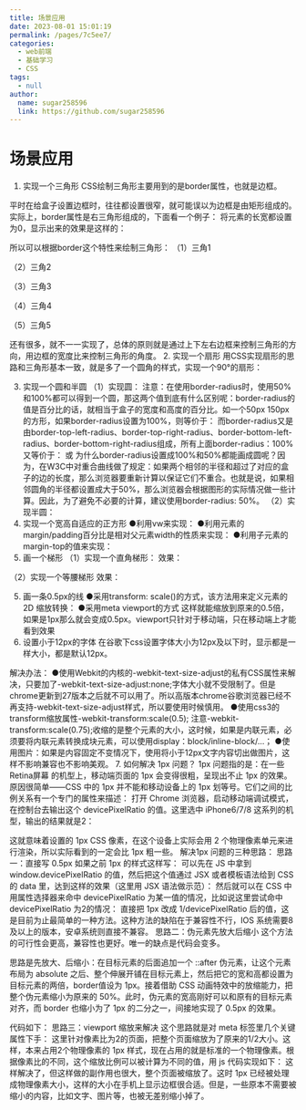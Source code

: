 ```yaml
---
title: 场景应用
date: 2023-08-01 15:01:19
permalink: /pages/7c5ee7/
categories:
  - web前端
  - 基础学习
  - CSS
tags:
  - null
author: 
  name: sugar258596
  link: https://github.com/sugar258596
---
```


# 场景应用

1. 实现一个三角形
CSS绘制三角形主要用到的是border属性，也就是边框。

平时在给盒子设置边框时，往往都设置很窄，就可能误以为边框是由矩形组成的。实际上，border属性是右三角形组成的，下面看一个例子：
将元素的长宽都设置为0，显示出来的效果是这样的：

所以可以根据border这个特性来绘制三角形：
（1）三角1

（2）三角2

（3）三角3

（4）三角4

（5）三角5

还有很多，就不一一实现了，总体的原则就是通过上下左右边框来控制三角形的方向，用边框的宽度比来控制三角形的角度。
2. 实现一个扇形
用CSS实现扇形的思路和三角形基本一致，就是多了一个圆角的样式，实现一个90°的扇形：

3. 实现一个圆和半圆
（1）实现圆：
注意：在使用border-radius时，使用50%和100%都可以得到一个圆，那这两个值到底有什么区别呢：border-radius的值是百分比的话，就相当于盒子的宽度和高度的百分比。如一个50px 150px的方形，如果border-radius设置为100%，则等价于：
而border-radius又是由border-top-left-radius、border-top-right-radius、border-bottom-left-radius、border-bottom-right-radius组成，所有上面border-radius：100%又等价于：
或
为什么border-radius设置成100%和50%都能画成圆呢？因为，在W3C中对重合曲线做了规定：如果两个相邻的半径和超过了对应的盒子的边的长度，那么浏览器要重新计算以保证它们不重合。也就是说，如果相邻圆角的半径都设置成大于50%，那么浏览器会根据图形的实际情况做一些计算。因此，为了避免不必要的计算，建议使用border-radius: 50%。
（2）实现半圆：
4. 实现一个宽高自适应的正方形
●利用vw来实现：
●利用元素的margin/padding百分比是相对父元素width的性质来实现：
●利用子元素的margin-top的值来实现：
4. 画一个梯形
（1）实现一个直角梯形：
效果：

（2）实现一个等腰梯形
效果：

5. 画一条0.5px的线
●采用transform: scale()的方式，该方法用来定义元素的2D 缩放转换：
●采用meta viewport的方式
这样就能缩放到原来的0.5倍，如果是1px那么就会变成0.5px。viewport只针对于移动端，只在移动端上才能看到效果
6. 设置小于12px的字体
在谷歌下css设置字体大小为12px及以下时，显示都是一样大小，都是默认12px。

解决办法：
●使用Webkit的内核的-webkit-text-size-adjust的私有CSS属性来解决，只要加了-webkit-text-size-adjust:none;字体大小就不受限制了。但是chrome更新到27版本之后就不可以用了。所以高版本chrome谷歌浏览器已经不再支持-webkit-text-size-adjust样式，所以要使用时候慎用。
●使用css3的transform缩放属性-webkit-transform:scale(0.5); 注意-webkit-transform:scale(0.75);收缩的是整个元素的大小，这时候，如果是内联元素，必须要将内联元素转换成块元素，可以使用display：block/inline-block/...；
●使用图片：如果是内容固定不变情况下，使用将小于12px文字内容切出做图片，这样不影响兼容也不影响美观。
7. 如何解决 1px 问题？
1px 问题指的是：在一些 Retina屏幕 的机型上，移动端页面的 1px 会变得很粗，呈现出不止 1px 的效果。原因很简单——CSS 中的 1px 并不能和移动设备上的 1px 划等号。它们之间的比例关系有一个专门的属性来描述：
打开 Chrome 浏览器，启动移动端调试模式，在控制台去输出这个 devicePixelRatio 的值。这里选中 iPhone6/7/8 这系列的机型，输出的结果就是2：

这就意味着设置的 1px CSS 像素，在这个设备上实际会用 2 个物理像素单元来进行渲染，所以实际看到的一定会比 1px 粗一些。
解决1px 问题的三种思路：
思路一：直接写 0.5px
如果之前 1px 的样式这样写：
可以先在 JS 中拿到 window.devicePixelRatio 的值，然后把这个值通过 JSX 或者模板语法给到 CSS 的 data 里，达到这样的效果（这里用 JSX 语法做示范）：
然后就可以在 CSS 中用属性选择器来命中 devicePixelRatio 为某一值的情况，比如说这里尝试命中 devicePixelRatio 为2的情况：
直接把 1px 改成 1/devicePixelRatio 后的值，这是目前为止最简单的一种方法。这种方法的缺陷在于兼容性不行，IOS 系统需要8及以上的版本，安卓系统则直接不兼容。
思路二：伪元素先放大后缩小
这个方法的可行性会更高，兼容性也更好。唯一的缺点是代码会变多。

思路是先放大、后缩小：在目标元素的后面追加一个 ::after 伪元素，让这个元素布局为 absolute 之后、整个伸展开铺在目标元素上，然后把它的宽和高都设置为目标元素的两倍，border值设为 1px。接着借助 CSS 动画特效中的放缩能力，把整个伪元素缩小为原来的 50%。此时，伪元素的宽高刚好可以和原有的目标元素对齐，而 border 也缩小为了 1px 的二分之一，间接地实现了 0.5px 的效果。

代码如下：
思路三：viewport 缩放来解决
这个思路就是对 meta 标签里几个关键属性下手：
这里针对像素比为2的页面，把整个页面缩放为了原来的1/2大小。这样，本来占用2个物理像素的 1px 样式，现在占用的就是标准的一个物理像素。根据像素比的不同，这个缩放比例可以被计算为不同的值，用 js 代码实现如下：
这样解决了，但这样做的副作用也很大，整个页面被缩放了。这时 1px 已经被处理成物理像素大小，这样的大小在手机上显示边框很合适。但是，一些原本不需要被缩小的内容，比如文字、图片等，也被无差别缩小掉了。
